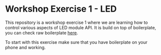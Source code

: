 # Workshop Exercise 1 - LED

This repository is a workshop exercise 1 where we are learning how to control various aspects of LED module API. 
It is build on top of boilerplate, you can check raw boilerplate [here](https://github.com/moduware/webview-tile-boilerplate).

To start with this exercise make sure that you have boilerplate on your phone and working.